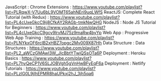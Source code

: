 JavaScript : Chrome Extensions :  https://www.youtube.com/playlist?list=PLRqwX-V7Uu6bL9VOMT65ahNEri9uqLWfS
ReactJS: Complete React Tutorial (with Redux) : https://www.youtube.com/playlist?list=PL4cUxeGkcC9ij8CfkAY2RAGb-tmkNwQHG
NodeJS : Node JS Tutorial for Beginners : https://www.youtube.com/playlist?list=PL4cUxeGkcC9gcy9lrvMJ75z9maRw4byYp
Web App : Progressive Web App Training : https://www.youtube.com/playlist?list=PLNYkxOF6rcIB2xHBZ7opgc2Mv009X87Hh
Data Structure : Data Structures : https://www.youtube.com/playlist?list=PL2_aWCzGMAwI3W_JlcBbtYTwiQSsOTa6P
Deployment : Heroku Basics : https://www.youtube.com/playlist?list=PL7hyQeCP1V6SLJOBVgh5gVnHwBFyEqF6a
Deployment : Netlify Tutorials : https://www.youtube.com/playlist?list=PLzlG0L9jlhEPMR8haUPkxj2hJ_3jh5qa6
